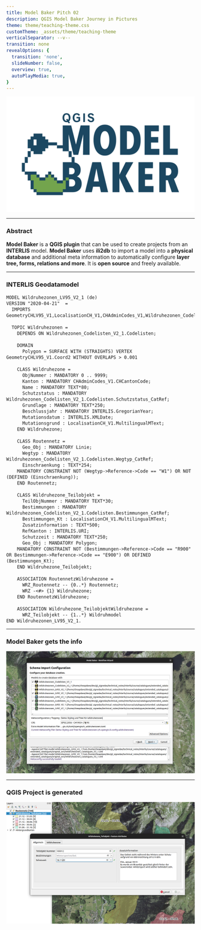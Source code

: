 ```yaml
---
title: Model Baker Pitch 02
description: QGIS Model Baker Journey in Pictures
theme: theme/teaching-theme.css
customTheme: _assets/theme/teaching-theme
verticalSeparator: --v--
transition: none
revealOptions: {
  transition: 'none',
  slideNumber: false,
  overview: true,
  autoPlayMedia: true,
}
---
```


![Logo](./assets/modelbaker_logo.png)

---

### Abstract

**Model Baker** is a **QGIS plugin** that can be used to create projects from an **INTERLIS** model. **Model Baker** uses **ili2db** to import a model into a **physical database** and additional meta information to automatically configure **layer tree, forms, relations and more**. It is **open source** and freely available.

---

### INTERLIS Geodatamodel

<!-- We have **INTERLIS** geodata models locally or on an online repository.-->

```
MODEL Wildruhezonen_LV95_V2_1 (de)
VERSION "2020-04-21"  =
  IMPORTS GeometryCHLV95_V1,LocalisationCH_V1,CHAdminCodes_V1,Wildruhezonen_Codelisten_V2_1;

  TOPIC Wildruhezonen =
    DEPENDS ON Wildruhezonen_Codelisten_V2_1.Codelisten;

    DOMAIN
      Polygon = SURFACE WITH (STRAIGHTS) VERTEX GeometryCHLV95_V1.Coord2 WITHOUT OVERLAPS > 0.001

    CLASS Wildruhezone =
      ObjNummer : MANDATORY 0 .. 9999;
      Kanton : MANDATORY CHAdminCodes_V1.CHCantonCode;
      Name : MANDATORY TEXT*80;
      Schutzstatus : MANDATORY Wildruhezonen_Codelisten_V2_1.Codelisten.Schutzstatus_CatRef;
      Grundlage : MANDATORY TEXT*250;
      Beschlussjahr : MANDATORY INTERLIS.GregorianYear;
      Mutationsdatum : INTERLIS.XMLDate;
      Mutationsgrund : LocalisationCH_V1.MultilingualMText;
    END Wildruhezone;

    CLASS Routennetz =
      Geo_Obj : MANDATORY Linie;
      Wegtyp : MANDATORY Wildruhezonen_Codelisten_V2_1.Codelisten.Wegtyp_CatRef;
      Einschraenkung : TEXT*254;
    MANDATORY CONSTRAINT NOT (Wegtyp->Reference->Code == "W1") OR NOT (DEFINED (Einschraenkung));
    END Routennetz;

    CLASS Wildruhezone_Teilobjekt =
      TeilObjNummer : MANDATORY TEXT*30;
      Bestimmungen : MANDATORY Wildruhezonen_Codelisten_V2_1.Codelisten.Bestimmungen_CatRef;
      Bestimmungen_Kt : LocalisationCH_V1.MultilingualMText;
      Zusatzinformation : TEXT*500;
      RefKanton : INTERLIS.URI;
      Schutzzeit : MANDATORY TEXT*250;
      Geo_Obj : MANDATORY Polygon;
    MANDATORY CONSTRAINT NOT (Bestimmungen->Reference->Code == "R900" OR Bestimmungen->Reference->Code == "E900") OR DEFINED (Bestimmungen_Kt);
    END Wildruhezone_Teilobjekt;

    ASSOCIATION RoutennetzWildruhezone =
      WRZ_Routennetz -- {0..*} Routennetz;
      WRZ -<#> {1} Wildruhezone;
    END RoutennetzWildruhezone;

    ASSOCIATION Wildruhezone_TeilobjektWildruhezone =
      WRZ_Teilobjekt -- {1..*} Wildruhmodel
END Wildruhezonen_LV95_V2_1.
```

---

### Model Baker gets the info

![wizard](./assets/modelbaker_wizard.png)

<!-- **Model Baker** finds the relevant information and creates the database using **ili2db**.-->

---

### QGIS Project is generated

<!-- Database and INTERLIS metadata are analyzed to automatically configure a QGIS project with layertree, forms, relations and much more.-->

![projekt](./assets/modelbaker_projekt.png)


